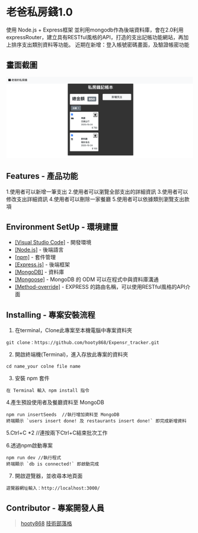 # 老爸私房錢1.0

使用 Node.js + Express框架 並利用mongodb作為後端資料庫，會在2.0利用expressRouter，建立具有RESTful風格的API，打造的支出記帳功能網站，再加上排序支出類別資料等功能。
近期在新增：登入帳號密碼畫面，及驗證帳密功能

## 畫面截圖
![首頁](https://github.com/hooty868/Expensr_tracker/blob/main/public/screenshot/screenshot20101025.png)

## Features - 產品功能

1.使用者可以新增一筆支出
2.使用者可以瀏覽全部支出的詳細資訊
3.使用者可以修改支出詳細資訊
4.使用者可以刪除一家餐廳
5.使用者可以依據類別瀏覽支出款項

## Environment SetUp - 環境建置

- [[Visual Studio Code]](https://visualstudio.microsoft.com/zh-hant/) - 開發環境
- [[Node.js]](https://nodejs.org/en/) - 後端語言
- [[npm]](https://www.npmjs.com/) - 套件管理
- [[Express.js]](https://expressjs.com/) - 後端框架
- [[MongoDB]](https://www.mongodb.com/) - 資料庫
- [[Mongoose]](https://www.npmjs.com/package/mongoose) - MongoDB 的 ODM 可以在程式中與資料庫溝通
- [[Method-override]](https://www.npmjs.com/package/method-override) - EXPRESS 的路由名稱，可以使用RESTful風格的API介面


## Installing - 專案安裝流程

1. 在terminal，Clone此專案至本機電腦中專案資料夾

```
git clone：https://github.com/hooty868/Expensr_tracker.git
```

2. 開啟終端機(Terminal)，進入存放此專案的資料夾

```
cd name_your colne file name
```

3. 安裝 npm 套件

```
在 Terminal 輸入 npm install 指令
```

4.產生預設使用者及餐廳資料至 MongoDB

```
npm run insertSeeds  //執行增加資料至 MongoDB
終端顯示 `users insert done! 及 restaurants insert done!` 即完成新增資料

```
5.Ctrl+C *2  //連按兩下Ctrl+C結束批次工作

6.透過npm啟動專案

```
npm run dev //執行程式
終端顯示 `db is connected!` 即啟動完成
```

7. 開啟遊覽器，並收尋本地頁面

```
遊覽器網址輸入：http://localhost:3000/
```

## Contributor - 專案開發人員

> [hooty868](https://github.com/hooty868)
> [技術部落格](https://medium.com/@hooty868)
